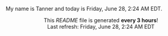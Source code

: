 My name is Tanner and today is Friday, June 28, 2:24 AM EDT.

<p align="center">This <i>README</i> file is generated <b>every 3 hours</b>!</br>Last refresh: Friday, June 28, 2:24 AM EDT<br /></p>
